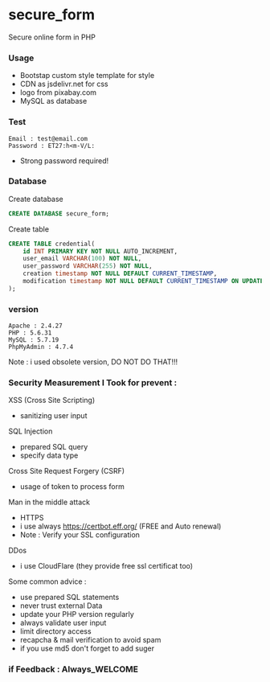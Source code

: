 # secure_form

Secure online form in PHP

### Usage

- Bootstap custom style template for style
- CDN as jsdelivr.net for css
- logo from pixabay.com
- MySQL as database

### Test

```
Email : test@email.com
Password : ET27:h<m-V/L:
```

- Strong password required!

### Database

Create database

```sql
CREATE DATABASE secure_form;
```

Create table

```sql
CREATE TABLE credential(
    id INT PRIMARY KEY NOT NULL AUTO_INCREMENT,
    user_email VARCHAR(100) NOT NULL,
    user_password VARCHAR(255) NOT NULL,
    creation timestamp NOT NULL DEFAULT CURRENT_TIMESTAMP,
    modification timestamp NOT NULL DEFAULT CURRENT_TIMESTAMP ON UPDATE CURRENT_TIMESTAMP
);
```

### version

```
Apache : 2.4.27
PHP : 5.6.31
MySQL : 5.7.19
PhpMyAdmin : 4.7.4
```

Note : i used obsolete version, DO NOT DO THAT!!!

### Security Measurement I Took for prevent :

XSS (Cross Site Scripting)

- sanitizing user input

SQL Injection

- prepared SQL query
- specify data type

Cross Site Request Forgery (CSRF)

- usage of token to process form

Man in the middle attack

- HTTPS
- i use always https://certbot.eff.org/ (FREE and Auto renewal)
- Note : Verify your SSL configuration

DDos

- i use CloudFlare (they provide free ssl certificat too)

Some common advice :

- use prepared SQL statements
- never trust external Data
- update your PHP version regularly
- always validate user input
- limit directory access
- recapcha & mail verification to avoid spam
- if you use md5 don't forget to add suger

### if Feedback : Always_WELCOME
